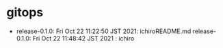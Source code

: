 # gitops

* release-0.1.0: Fri Oct 22 11:22:50 JST 2021: ichiroREADME.md release-0.1.0: Fri Oct 22 11:48:42 JST 2021 : ichiro
